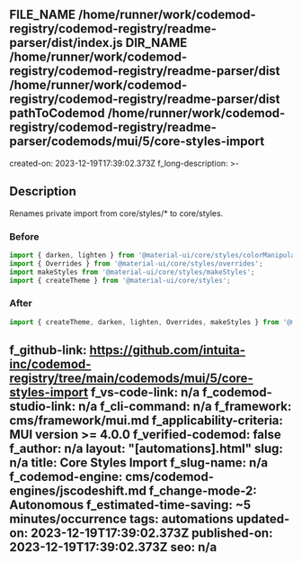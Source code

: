 FILE_NAME  /home/runner/work/codemod-registry/codemod-registry/readme-parser/dist/index.js
DIR_NAME  /home/runner/work/codemod-registry/codemod-registry/readme-parser/dist /home/runner/work/codemod-registry/codemod-registry/readme-parser/dist
pathToCodemod  /home/runner/work/codemod-registry/codemod-registry/readme-parser/codemods/mui/5/core-styles-import
---
created-on: 2023-12-19T17:39:02.373Z
f_long-description: >-
  ## Description
  Renames private import from core/styles/* to core/styles.
  ### Before
  ```ts
  import { darken, lighten } from '@material-ui/core/styles/colorManipulator';
  import { Overrides } from '@material-ui/core/styles/overrides';
  import makeStyles from '@material-ui/core/styles/makeStyles';
  import { createTheme } from '@material-ui/core/styles';
  ```
  ### After
  ```ts
  import { createTheme, darken, lighten, Overrides, makeStyles } from '@material-ui/core/styles';
  ```
f_github-link: https://github.com/intuita-inc/codemod-registry/tree/main/codemods/mui/5/core-styles-import
f_vs-code-link: n/a
f_codemod-studio-link: n/a
f_cli-command: n/a
f_framework: cms/framework/mui.md
f_applicability-criteria: MUI version >= 4.0.0
f_verified-codemod: false
f_author: n/a
layout: "[automations].html"
slug: n/a
title: Core Styles Import
f_slug-name: n/a
f_codemod-engine: cms/codemod-engines/jscodeshift.md
f_change-mode-2: Autonomous
f_estimated-time-saving: ~5 minutes/occurrence
tags: automations
updated-on: 2023-12-19T17:39:02.373Z
published-on: 2023-12-19T17:39:02.373Z
seo: n/a
---
